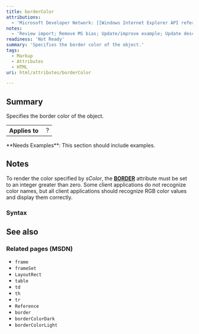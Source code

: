 ```yaml
---
title: borderColor
attributions:
  - 'Microsoft Developer Network: [[Windows Internet Explorer API reference](http://msdn.microsoft.com/en-us/library/ie/hh828809%28v=vs.85%29.aspx) Article]'
notes:
  - 'Review import; Remove MS bias; Update/improve example; Update descriptions; Fix lists & compatibility info'
readiness: 'Not Ready'
summary: 'Specifies the border color of the object.'
tags:
  - Markup
  - Attributes
  - HTML
uri: html/attributes/borderColor

---
```

## <span>Summary</span>

Specifies the border color of the object.

<table class="wikitable">
<tr>
<th>
Applies to

</th>
<td>
 ?

</td>
</tr>
</table>
**Needs Examples**: This section should include examples.

## <span>Notes</span>

To render the color specified by *sColor*, the [**BORDER**](/html/attributes/border) attribute must be set to an integer greater than zero. Some client applications do not recognize color names, but all client applications should recognize RGB color values and display them correctly.

### <span>Syntax</span>

## <span>See also</span>

### <span>Related pages (MSDN)</span>

-   `frame`
-   `frameSet`
-   `LayoutRect`
-   `table`
-   `td`
-   `th`
-   `tr`
-   `Reference`
-   `border`
-   `borderColorDark`
-   `borderColorLight`
